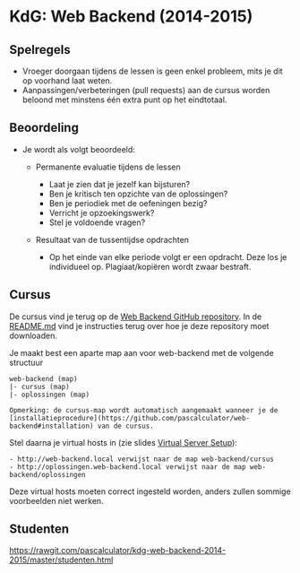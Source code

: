 # KdG: Web Backend (2014-2015)

## Spelregels

- Vroeger doorgaan tijdens de lessen is geen enkel probleem, mits je dit op voorhand laat weten.
- Aanpassingen/verbeteringen (pull requests) aan de cursus worden beloond met minstens één extra punt op het eindtotaal.

## Beoordeling
- Je wordt als volgt beoordeeld:
	- Permanente evaluatie tijdens de lessen 
		- Laat je zien dat je jezelf kan bijsturen?
		- Ben je kritisch ten opzichte van de oplossingen?
		- Ben je periodiek met de oefeningen bezig?
		- Verricht je opzoekingswerk?
		- Stel je voldoende vragen?

	- Resultaat van de tussentijdse opdrachten
		- Op het einde van elke periode volgt er een opdracht. Deze los je individueel op. Plagiaat/kopiëren wordt zwaar bestraft.


## Cursus

De cursus vind je terug op de [Web Backend GitHub repository](https://github.com/pascalculator/web-backend). In de [README.md](https://github.com/pascalculator/web-backend/blob/master/README.md) vind je instructies terug over hoe je deze repository moet downloaden.

Je maakt best een aparte map aan voor web-backend met de volgende structuur

	web-backend (map)
	|- cursus (map)
	|- oplossingen (map)

	Opmerking: de cursus-map wordt automatisch aangemaakt wanneer je de [installatieprocedure](https://github.com/pascalculator/web-backend#installation) van de cursus.

Stel daarna je virtual hosts in (zie slides [Virtual Server Setup](https://github.com/pascalculator/web-backend/blob/master/public/cursus/virtual-server-setup.pdf)):

	- http://web-backend.local verwijst naar de map web-backend/cursus
	- http://oplossingen.web-backend.local verwijst naar de map web-backend/oplossingen

Deze virtual hosts moeten correct ingesteld worden, anders zullen sommige voorbeelden niet werken.

## Studenten

https://rawgit.com/pascalculator/kdg-web-backend-2014-2015/master/studenten.html